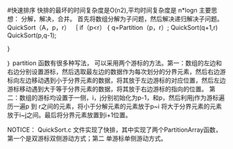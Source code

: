 #快速排序
快排的最坏的时间复杂度是O(n2),平均时间复杂度是 n*logn 
主要思想：
分解，解决，合并。
首先将数组分解为子问题，然后解决递归解决子问题。
QuickSort（A，p，r）
｛
  if（p<r）
  {
     q=Partition（p，r）;
     QuickSort(q+1,r)
     QuickSort(p,q-1);
     
  }

｝
partition 函数有很多种写法，
可以采用两个游标的方法。第一：数组的左边和右边分别设置游标，然后选取最左边的数据作为每次划分的分界元素，然后右边游标向左边移动遇到小于分界元素的数据，将其放于左边游标的对应位置，然后左边游标移动遇到大于等于分界元素的数据，将其放于右边游标的指向的位置。
第二：数组的游标均设置于一侧，i，j分别初始化为p-1，和p，然后利用j作为游标遍历一遍p 到 r之间的元素，将小于分解元素的元素放于p~i 将大于分界元素的元素放于i~j之间。最后将分界元素放置到i+1位置。


NOTICE：
QuickSort.c 文件实现了快排，其中实现了两个PartitionArray函数，第一个是双游标双侧游动方式；第二
单游标单侧游动方式。
